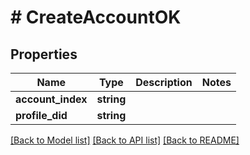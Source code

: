 # # CreateAccountOK

## Properties

Name | Type | Description | Notes
------------ | ------------- | ------------- | -------------
**account_index** | **string** |  |
**profile_did** | **string** |  |

[[Back to Model list]](../../README.md#models) [[Back to API list]](../../README.md#endpoints) [[Back to README]](../../README.md)
